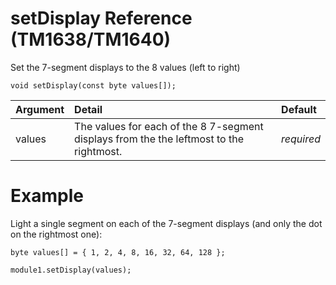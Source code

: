 # setDisplay Reference (TM1638/TM1640) #

Set the 7-segment displays to the 8 values (left to right)

```
void setDisplay(const byte values[]);
```

| Argument | Detail | Default |
|:---------|:-------|:--------|
| values   | The values for each of the 8 7-segment displays from the the leftmost to the rightmost. | _required_ |

# Example #

Light a single segment on each of the 7-segment displays (and only the dot on the rightmost one):
```
byte values[] = { 1, 2, 4, 8, 16, 32, 64, 128 };

module1.setDisplay(values);
```